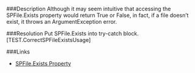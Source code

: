 ﻿<properties 
	pageTitle="RESP510250: Use try-catch for SPFile.Exists" 
    pageName="resp510250"
    parentPageId="csharp"
/>

###Description
Although it may seem intuitive that accessing the SPFile.Exists property would return True or False, in fact, if a file doesn’t exist, it throws an ArgumentException error.

###Resolution
Put SPFile.Exists into try-catch block.
[TEST.CorrectSPFileExistsUsage]

###Links
- [SPFile.Exists Property](https://msdn.microsoft.com/en-us/library/microsoft.sharepoint.spfile.exists.aspx)